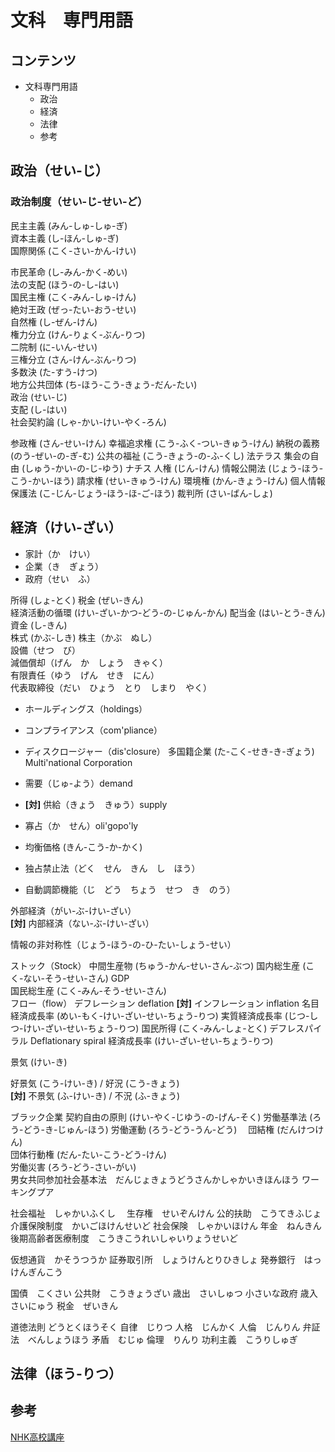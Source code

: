 # 文科　専門用語

## コンテンツ

- 文科専門用語
  - 政治
  - 経済
  - 法律
  - 参考

## 政治（せい-じ）
### 政治制度（せい-じ-せい-ど）

民主主義 (みん-しゅ-しゅ-ぎ)  
資本主義 (し-ほん-しゅ-ぎ)  
国際関係 (こく-さい-かん-けい)  

市民革命 (し-みん-かく-めい)  
法の支配 (ほう-の-し-はい)  
国民主権 (こく-みん-しゅ-けん)  
絶対王政 (ぜっ-たい-おう-せい)  
自然権 (し-ぜん-けん)  
権力分立 (けん-りょく-ぶん-りつ)  
二院制 (に-いん-せい)  
三権分立 (さん-けん-ぶん-りつ)  
多数決 (た-すう-けつ)  
地方公共団体 (ち-ほう-こう-きょう-だん-たい)  
政治 (せい-じ)  
支配 (し-はい)  
社会契約論 (しゃ-かい-けい-やく-ろん)  　　

参政権 (さん-せい-けん)
幸福追求権 (こう-ふく-つい-きゅう-けん)
納税の義務 (のう-ぜい-の-ぎ-む)
公共の福祉 (こう-きょう-の-ふ-くし)
法テラス
集会の自由 (しゅう-かい-の-じ-ゆう)
ナチス
人権 (じん-けん)
情報公開法 (じょう-ほう-こう-かい-ほう)
請求権 (せい-きゅう-けん)
環境権 (かん-きょう-けん)
個人情報保護法 (こ-じん-じょう-ほう-ほ-ご-ほう)
裁判所 (さい-ばん-しょ)

## 経済（けい-ざい）

- 家計（か　けい）  
- 企業（き　ぎょう）  
- 政府（せい　ふ）  

所得 (しょ-とく)
税金 (ぜい-きん)  
経済活動の循環 (けい-ざい-かつ-どう-の-じゅん-かん)
配当金 (はい-とう-きん)  
資金 (し-きん)  
株式 (かぶ-しき)
株主（かぶ　ぬし）  
設備（せつ　び）  
減価償却（げん　か　しょう　きゃく）  
有限責任（ゆう　げん　せき　にん）  
代表取締役（だい　ひょう　とり　しまり　やく）  

- ホールディングス（holdings）
- コンプライアンス（com'pliance）
- ディスクロージャー（dis'closure）
多国籍企業 (た-こく-せき-き-ぎょう) Multi'national Corporation



- 需要（じゅ-よう）demand
- __[対]__ 供給（きょう　きゅう）supply
- 寡占（か　せん）oli'gopo'ly
- 均衡価格 (きん-こう-か-かく)
- 独占禁止法（どく　せん　きん　し　ほう）
- 自動調節機能（じ　どう　ちょう　せつ　き　のう）

外部経済（がい-ぶ-けい-ざい）  
__[対]__ 内部経済（ない-ぶ-けい-ざい）  

情報の非対称性（じょう-ほう-の-ひ-たい-しょう-せい）　　

ストック（Stock）
中間生産物 (ちゅう-かん-せい-さん-ぶつ)
国内総生産 (こく-ない-そう-せい-さん) GDP  
国民総生産 (こく-みん-そう-せい-さん)  
フロー（flow）
デフレーション deflation
__[対]__ インフレーション inflation
名目経済成長率 (めい-もく-けい-ざい-せい-ちょう-りつ)
実質経済成長率 (じつ-しつ-けい-ざい-せい-ちょう-りつ)
国民所得 (こく-みん-しょ-とく)
デフレスパイラル Deflationary spiral
経済成長率 (けい-ざい-せい-ちょう-りつ)

景気 (けい-き)

好景気 (こう-けい-き) / 好況 (こう-きょう)   
__[対]__ 不景気 (ふ-けい-き) / 不況 (ふ-きょう)

ブラック企業
契約自由の原則 (けい-やく-じゆう-の-げん-そく)
労働基準法 (ろう-どう-き-じゅん-ほう)
労働運動 (ろう-どう-うん-どう)　
団結権 (だんけつけん)  
団体行動権 (だん-たい-こう-どう-けん)  
労働災害 (ろう-どう-さい-がい)  
男女共同参加社会基本法　だんじょきょうどうさんかしゃかいきほんほう
ワーキングプア

社会福祉　しゃかいふくし　
生存権　せいぞんけん
公的扶助　こうてきふじょ
介護保険制度　かいごほけんせいど
社会保険　しゃかいほけん
年金　ねんきん
後期高齢者医療制度　こうきこうれいしゃいりょうせいど

仮想通貨　かそうつうか
証券取引所　しょうけんとりひきしょ
発券銀行　はっけんぎんこう

国債　こくさい
公共財　こうきょうざい
歳出　さいしゅつ
小さいな政府
歳入　さいにゅう
税金　ぜいきん


道徳法則 どうとくほうそく
自律　じりつ
人格　じんかく
人倫　じんりん
弁証法　べんしょうほう
矛盾　むじゅ
倫理　りんり
功利主義　こうりしゅぎ


## 法律（ほう-りつ）

## 参考

[NHK高校講座](https://www.nhk.or.jp/kokokoza/)
